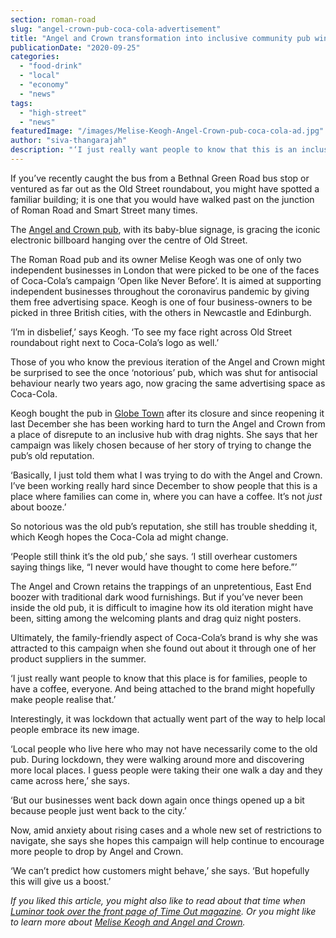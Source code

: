 ```yaml
---
section: roman-road
slug: "angel-crown-pub-coca-cola-advertisement"
title: "Angel and Crown transformation into inclusive community pub wins Coca-Cola ad campaign"
publicationDate: "2020-09-25"
categories: 
  - "food-drink"
  - "local"
  - "economy"
  - "news"
tags: 
  - "high-street"
  - "news"
featuredImage: "/images/Melise-Keogh-Angel-Crown-pub-coca-cola-ad.jpg"
author: "siva-thangarajah"
description: "‘I just really want people to know that this is an inclusive, family-friendly place and being attached to the brand might hopefully make people realise that.’"
---
```


If you’ve recently caught the bus from a Bethnal Green Road bus stop or ventured as far out as the Old Street roundabout, you might have spotted a familiar building; it is one that you would have walked past on the junction of Roman Road and Smart Street many times.

The [Angel and Crown pub](https://romanroadlondon.com/angel-and-crown-globe-town-reopens/), with its baby-blue signage, is gracing the iconic electronic billboard hanging over the centre of Old Street. 

The Roman Road pub and its owner Melise Keogh was one of only two independent businesses in London that were picked to be one of the faces of Coca-Cola’s campaign ‘Open like Never Before’. It is aimed at supporting independent businesses throughout the coronavirus pandemic by giving them free advertising space. Keogh is one of four business-owners to be picked in three British cities, with the others in Newcastle and Edinburgh.

‘I’m in disbelief,’ says Keogh. ‘To see my face right across Old Street roundabout right next to Coca-Cola’s logo as well.’ 

Those of you who know the previous iteration of the Angel and Crown might be surprised to see the once ‘notorious’ pub, which was shut for antisocial behaviour nearly two years ago, now gracing the same advertising space as Coca-Cola. 

Keogh bought the pub in [Globe Town](https://romanroadlondon.com/globe-town-area-guide/) after its closure and since reopening it last December she has been working hard to turn the Angel and Crown from a place of disrepute to an inclusive hub with drag nights. She says that her campaign was likely chosen because of her story of trying to change the pub’s old reputation.

‘Basically, I just told them what I was trying to do with the Angel and Crown. I’ve been working really hard since December to show people that this is a place where families can come in, where you can have a coffee. It’s not _just_ about booze.’

So notorious was the old pub’s reputation, she still has trouble shedding it, which Keogh hopes the Coca-Cola ad might change. 

‘People still think it’s the old pub,’ she says. ‘I still overhear customers saying things like, “I never would have thought to come here before.”’

The Angel and Crown retains the trappings of an unpretentious, East End boozer with traditional dark wood furnishings. But if you’ve never been inside the old pub, it is difficult to imagine how its old iteration might have been, sitting among the welcoming plants and drag quiz night posters.

Ultimately, the family-friendly aspect of Coca-Cola’s brand is why she was attracted to this campaign when she found out about it through one of her product suppliers in the summer.

‘I just really want people to know that this place is for families, people to have a coffee, everyone. And being attached to the brand might hopefully make people realise that.’ 

Interestingly, it was lockdown that actually went part of the way to help local people embrace its new image. 

‘Local people who live here who may not have necessarily come to the old pub. During lockdown, they were walking around more and discovering more local places. I guess people were taking their one walk a day and they came across here,’ she says. 

‘But our businesses went back down again once things opened up a bit because people just went back to the city.’ 

Now, amid anxiety about rising cases and a whole new set of restrictions to navigate, she says she hopes this campaign will help continue to encourage more people to drop by Angel and Crown. 

‘We can’t predict how customers might behave,’ she says. ‘But hopefully this will give us a boost.’

_If you liked this article, you might also like to read about that time when_ [_Luminor took over the front page of Time Out magazine_](https://romanroadlondon.com/mile-end-tube-luke-agbaimoni-photographs/)_. Or you might like to learn more about_ [_Melise Keogh and Angel and Crown_](https://romanroadlondon.com/angel-and-crown-globe-town-reopens/)_._
